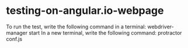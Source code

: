 # testing-on-angular.io-webpage
To run the test, write the following command in a terminal:
webdriver-manager start
In a new terminal, write the following command:
protractor conf.js
